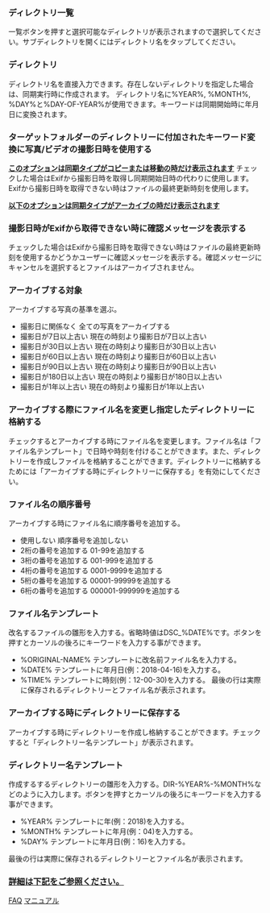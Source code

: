 ### ディレクトリ一覧
一覧ボタンを押すと選択可能なディレクトリが表示されますので選択してください。サブディレクトリを開くにはディレクトリ名をタップしてください。 

### ディレクトリ
ディレクトリ名を直接入力できます。存在しないディレクトリを指定した場合は、同期実行時に作成されます。
ディレクトリ名に%YEAR%, %MONTH%, %DAY%と%DAY-OF-YEAR%が使用できます。キーワードは同期開始時に年月日に変換されます。

### ターゲットフォルダーのディレクトリーに付加されたキーワード変換に写真/ビデオの撮影日時を使用する
**<u>このオプションは同期タイプがコピーまたは移動の時だけ表示されます</u>**
チェックした場合はExifから撮影日時を取得し同期開始日時の代わりに使用します。Exifから撮影日時を取得できない時はファイルの最終更新時刻を使用します。 

**<u>以下のオプションは同期タイプがアーカイブの時だけ表示されます</u>**

### 撮影日時がExifから取得できない時に確認メッセージを表示する
チェックした場合はExifから撮影日時を取得できない時はファイルの最終更新時刻を使用するかどうかユーザーに確認メッセージを表示する。確認メッセージにキャンセルを選択するとファイルはアーカイブされません。 

### アーカイブする対象
アーカイブする写真の基準を選ぶ。

- 撮影日に関係なく
全ての写真をアーカイブする
- 撮影日が7日以上古い
現在の時刻より撮影日が7日以上古い
- 撮影日が30日以上古い
現在の時刻より撮影日が30日以上古い
- 撮影日が60日以上古い
現在の時刻より撮影日が60日以上古い
- 撮影日が90日以上古い
現在の時刻より撮影日が90日以上古い
- 撮影日が180日以上古い
現在の時刻より撮影日が180日以上古い
- 撮影日が1年以上古い
現在の時刻より撮影日が1年以上古い 

### アーカイブする際にファイル名を変更し指定したディレクトリーに格納する
チェックするとアーカイブする時にファイル名を変更します。ファイル名は「ファイル名テンプレート」で日時や時刻を付けることができます。また、ディレクトリーを作成しファイルを格納することができます。ディレクトリーに格納するためには「アーカイブする時にディレクトリーに保存する」を有効にしてください。 

### ファイル名の順序番号
アーカイブする時にファイル名に順序番号を追加する。

- 使用しない
順序番号を追加しない
- 2桁の番号を追加する
01-99を追加する
- 3桁の番号を追加する
001-999を追加する
- 4桁の番号を追加する
0001-9999を追加する
- 5桁の番号を追加する
00001-99999を追加する
- 6桁の番号を追加する
000001-999999を追加する 

### ファイル名テンプレート
改名するファイルの雛形を入力する。省略時値はDSC_%DATE%です。ボタンを押すとカーソルの後ろにキーワードを入力する事ができます。

- %ORIGINAL-NAME%
テンプレートに改名前ファイル名を入力する。
- %DATE%
テンプレートに年月日(例：2018-04-16)を入力する。
- %TIME%
テンプレートに時刻(例：12-00-30)を入力する。
最後の行は実際に保存されるディレクトリーとファイル名が表示されます。

### アーカイブする時にディレクトリーに保存する
アーカイブする時にディレクトリーを作成し格納することができます。チェックすると「ディレクトリー名テンプレート」が表示されます。

### ディレクトリー名テンプレート
作成するするディレクトリーの雛形を入力する。DIR-%YEAR%-%MONTH%などのように入力します。ボタンを押すとカーソルの後ろにキーワードを入力する事ができます。

- %YEAR%
テンプレートに年(例：2018)を入力する。
- %MONTH%
テンプレートに年月(例：04)を入力する。
- %DAY%
テンプレートに年月日(例：16)を入力する。

最後の行は実際に保存されるディレクトリーとファイル名が表示されます。

### <u>詳細は下記をご参照ください。</u>
[FAQ](https://sentaroh.github.io/Documents/SMBSync2/SMBSync2_FAQ_JA.htm)
[マニュアル](https://sentaroh.github.io/Documents/SMBSync2/SMBSync2_Desc_JA.htm) 
